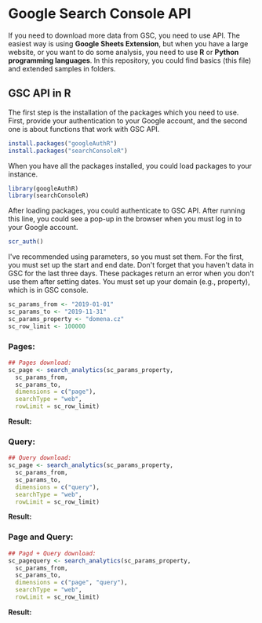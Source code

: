 # Google Search Console API

If you need to download more data from GSC, you need to use API. The easiest way is using **Google Sheets Extension**, but when you have a large website, or you want to do some analysis, you need to use **R** or **Python programming languages**. In this repository, you could find basics (this file) and extended samples in folders.

## GSC API in R

The first step is the installation of the packages which you need to use. First, provide your authentication to your Google account, and the second one is about functions that work with GSC API.

```R
install.packages("googleAuthR")
install.packages("searchConsoleR")
```

When you have all the packages installed, you could load packages to your instance. 

```R
library(googleAuthR)
library(searchConsoleR)
```

After loading packages, you could authenticate to GSC API. After running this line, you could see a pop-up in the browser when you must log in to your Google account. 

```R
scr_auth()
```

I've recommended using parameters, so you must set them. For the first, you must set up the start and end date. Don't forget that you haven't data in GSC for the last three days. These packages return an error when you don't use them after setting dates. You must set up your domain (e.g., property), which is in GSC console. 

```R
sc_params_from <- "2019-01-01"
sc_params_to <- "2019-11-31"
sc_params_property <- "domena.cz"
sc_row_limit <- 100000
```

### Pages:

```R
## Pages download:
sc_page <- search_analytics(sc_params_property, 
  sc_params_from, 
  sc_params_to, 
  dimensions = c("page"), 
  searchType = "web", 
  rowLimit = sc_row_limit)
```

**Result:**

### Query:

```R
## Query download:
sc_page <- search_analytics(sc_params_property, 
  sc_params_from, 
  sc_params_to, 
  dimensions = c("query"), 
  searchType = "web", 
  rowLimit = sc_row_limit)
```

**Result:**

### Page and Query:

```R
## Pagd + Query download:
sc_pagequery <- search_analytics(sc_params_property, 
  sc_params_from, 
  sc_params_to, 
  dimensions = c("page", "query"), 
  searchType = "web", 
  rowLimit = sc_row_limit)
```

**Result:**
